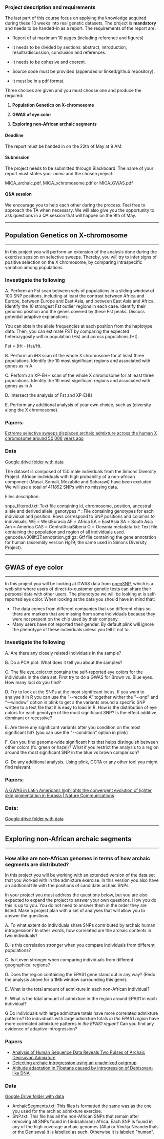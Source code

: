 
### Project description and requirements

The last part of this course focus on applying the knowledge acquired during these 10 weeks into real genetic datasets. The project is **mandatory** and needs to be handed-in as a report. The requirements of the report are:

 * Report of at maximum 10 pages (including reference and figures)
 
 * It needs to be divided by sections: abstract, introduction,
 results/discussion, conclusion and references. 
 
 * It needs to be cohesive and coerent.
 
 * Source code must be provided (appended or linked/github repository).
 
 * It must be in a pdf format.
 
Three choices are given and you must choose one and produce the required:

1. **Population Genetics on X-chromosome**

2. **GWAS of eye color**

3. **Exploring non-African archaic segments**

#### Deadline
The report must be handed in on the 22th of May at 9 AM.

#### Submission

The project needs to be submitted through Blackboard. 
The name of your report must states your *name* and the chosen *project*:

MICA_archaic.pdf, MICA_xchromosome.pdf or MICA_GWAS.pdf

#### Q&A session

We encourage you to help each other during the process. Feel free to approach the TA when necessary. We will also give you the opportunity to ask questions in a QA session that will happen on the 9th of May. 

-----------------------------------------------------------------------------------------------

## Population Genetics on X-chromosome 

-----------------------------------------------------------------------------------------------

In this project you will perform an extension of the analysis done during the exercise session on selective sweeps. Thereby, you will try to infer signs of positive selection on the X chromosome, by comparing intraspecific variation among populations. 

### Investigate the following

A. Perform an Fst scan between sets of populations in a sliding window of 100 SNP positions, including at least the contrast between Africa and Europe, between Europe and East Asia, and between East Asia and Africa. Identify the 10 strongest Fst outlier regions in each case. Identify their genomic position and the genes covered by these Fst peaks. Discuss potential adaptive explanations. 

You can obtain the allele frequencies at each position from the haplotype data. Then, you can estimate FST by comparing the expected heterozygosity within population (Hs) and across populations (Ht). 

Fst = (Ht - Hs)/Ht. 

B. Perform an iHS scan of the whole X chromosome for at least three populations. Identify the 10 most significant regions and associated with genes as in A.

C. Perform an XP-EHH scan of the whole X chromosome for at least three populations. Identify the 10 most significant regions and associated with genes as in A. 

D. Intersect the analysis of Fst and XP-EHH.

E. Perform any additional analysis of your own choice, such as (diversity along the X chromosome).

### Papers:

[Extreme selective sweeps displaced archaic admixture across the human X chromosome around 50,000 years ago](https://www.biorxiv.org/content/10.1101/503995v2)

### Data

[Google drive folder with data](https://drive.google.com/open?id=16TKX5WJ0vPDVttb5bHAwcVla2o4ARlay)

The dataset is composed of 150 male individuals from the Simons Diversity Project. African individuals with high probability of a non-african component (Masai, Somali, Mozabite and Saharawi) have been excluded. We will use a total of 411892 SNPs with no missing data.

Files description:

snps_filtered.txt: Text file containing id, chromosome, position, ancestral allele and derived allele.
genotypes_* : File containing genotypes for each individual and position. Rows correspond to SNP positions and columns to individuals.
WE = WestEurasia
AF = Africa
EA = EastAsia
SA = South Asia
Am = America
CAS = CentralAsiaSiberia
O = Oceania
metadata.txt: Text file containing the population and region of all individuals used.
gencode.v30lift37.annotation.gtf.gz: Gtf file containing the gene annotation for human (assembly version Hg19; the same used in Simons Diversity Project). 

-----------------------------------------------------------------------------------------------

## GWAS of eye color

-----------------------------------------------------------------------------------------------

In this project you will be looking at GWAS data from [openSNP](https://opensnp.org), which is a web site where users of direct-to-customer genetic tests can share their personal data with other users. The phenotype we will be looking at is self-reported eye color. 
When looking at the data you should have in mind that:
- The data comes from different companies that use different chips so there are markers that are missing from some individuals because they were not present on the chip used by their company.
- Many users have not reported their gender. By default plink will ignore the phenotype of these individuals unless you tell it not to.

### Investigate the following

A. Are there any closely related individuals in the sample?

B. Do a PCA plot. What does it tell you about the samples?

C. The file eye_color.txt contains the self-reported eye colors for the individuals in the data set. First try to do a GWAS for Brown vs. Blue eyes. How many loci do you find? 

D. Try to look at the SNPs at the most significant locus. If you want to analyse it in R you can use the "--recode A" together wither the "--snp" and "--window" option in plink to get a the variants around a specific SNP written to a text file that it is easy to load in R. How is the distribution of eye colors for each genotype of the most significant SNP? Is the effect additive, dominant or recessive?

E. Are there any significant variants after you condition on the most significant hit? (you can use the "--condition" option in plink)

F. Can you find genome-wide significant hits that helps distinguish between other colors (fx. green or hazel)? What if you restrict the analysis to a region around the most significant SNP in the blue vs brown comparison?

G. Do any additional analysis. Using plink, GCTA or any other tool you might find relevant.

### Papers:

[A GWAS in Latin Americans highlights the convergent evolution of lighter skin pigmentation in Eurasia | Nature Communications](https://www.nature.com/articles/s41467-018-08147-0)

### Data:

[Google drive folder with data](https://drive.google.com/open?id=1gOzJAh-2lJsZSMqN92M4xLeTCMCGolVn)

-----------------------------------------------------------------------------------------------


## Exploring non-African archaic segments

-----------------------------------------------------------------------------------------------

### How alike are non-African genomes in terms of how archaic segments are distributed?

In this project you will be working with an extended version of the data set that you worked with in the admixture exercise. In this version you also have an addtional file with the positions of candidate archaic SNPs.

In your project you must address the questions below, but you are also expected to expand the project to answer your own questions. How you do this is up to you. You do not need to answer them in the order they are listed. Make a project plan with a set of analyses that  will allow you to answer the questions. 

A. To what extent do individuals share SNPs contributed by archaic human introgression? In other words, how correlated are the archaic contents in two individuals?

B. Is this correlation stronger when you compare individuals from different populations?

C. Is it even stronger when comparing individuals from different geographical regions?

D. Does the region containing the EPAS1 gene stand out in any way? (Redo the analysis above for a 1Mb window surrounding this gene).

E. What is the total amount of admixture in each non-African individual?

F. What is the total amount of admixture in the region around EPAS1 in each individual?

G Do individuals with large admixture totals have more correlated admixture patterns? Do individuals with large admixture totals *in the EPAS1 region* have more correlated admixture patterns *in the EPAS1 region*? Can you find any evidence of adaptive introgression?

### Papers

- [Analysis of Human Sequence Data Reveals Two
Pulses of Archaic Denisovan Admixture](https://doi.org/10.1016/j.cell.2018.02.031)
- [Detecting archaic introgression using an unadmixed outgroup](https://doi.org/10.1371/journal.pgen.1007641
)
- [Altitude adaptation in Tibetans caused by introgression of Denisovan-like DNA](https://doi.org/10.1038/nature13408)

### Data

[Google Drive folder with data](https://drive.google.com/open?id=1lrRfFcoxpyVpXgOi4RYP2_vauM_-rRz_)

- ArchaicSegments.txt: This files is formatted the same was as the one you used for the archiac admixture exercise.
- SNP.txt: This file has all the non-African SNPs that remain after removing all SNPs found in (Subsaharan) Africa. Each SNP is found in any of the high coverage archaic genomes (Altai or Vindija Neanderthals or the Denisova) it is labelled as such. Otherwise it is labeled "human".

